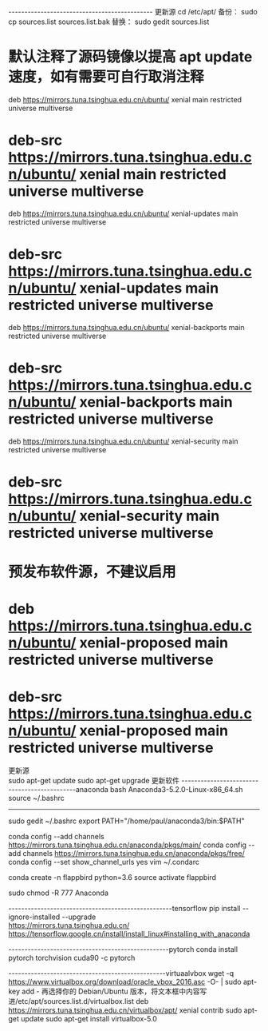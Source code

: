 --------------------------------------------- 更新源
cd /etc/apt/
备份：
sudo cp sources.list sources.list.bak 
替换：
sudo gedit sources.list
# 默认注释了源码镜像以提高 apt update 速度，如有需要可自行取消注释  
deb https://mirrors.tuna.tsinghua.edu.cn/ubuntu/ xenial main restricted universe multiverse  
# deb-src https://mirrors.tuna.tsinghua.edu.cn/ubuntu/ xenial main restricted universe multiverse  
deb https://mirrors.tuna.tsinghua.edu.cn/ubuntu/ xenial-updates main restricted universe multiverse  
# deb-src https://mirrors.tuna.tsinghua.edu.cn/ubuntu/ xenial-updates main restricted universe multiverse  
deb https://mirrors.tuna.tsinghua.edu.cn/ubuntu/ xenial-backports main restricted universe multiverse  
# deb-src https://mirrors.tuna.tsinghua.edu.cn/ubuntu/ xenial-backports main restricted universe multiverse  
deb https://mirrors.tuna.tsinghua.edu.cn/ubuntu/ xenial-security main restricted universe multiverse  
# deb-src https://mirrors.tuna.tsinghua.edu.cn/ubuntu/ xenial-security main restricted universe multiverse  
  
# 预发布软件源，不建议启用  
# deb https://mirrors.tuna.tsinghua.edu.cn/ubuntu/ xenial-proposed main restricted universe multiverse  
# deb-src https://mirrors.tuna.tsinghua.edu.cn/ubuntu/ xenial-proposed main restricted universe multiverse 
更新源   
sudo apt-get update 
sudo apt-get upgrade 
更新软件 
---------------------------------------------anaconda
bash Anaconda3-5.2.0-Linux-x86_64.sh
source ~/.bashrc

----
sudo gedit ~/.bashrc
export PATH="/home/paul/anaconda3/bin:$PATH"

conda config --add channels https://mirrors.tuna.tsinghua.edu.cn/anaconda/pkgs/main/
conda config --add channels https://mirrors.tuna.tsinghua.edu.cn/anaconda/pkgs/free/
conda config --set show_channel_urls yes
vim  ~/.condarc

conda create -n flappbird python=3.6
source activate flappbird

sudo chmod -R 777 Anaconda

---------------------------------------------------tensorflow
pip install --ignore-installed --upgrade \
https://mirrors.tuna.tsinghua.edu.cn/
https://tensorflow.google.cn/install/install_linux#installing_with_anaconda

--------------------------------------------------pytorch 
conda install pytorch torchvision cuda90 -c pytorch

-------------------------------------------------virtuaalvbox
wget -q https://www.virtualbox.org/download/oracle_vbox_2016.asc -O- | sudo apt-key add -
再选择你的 Debian/Ubuntu 版本，将文本框中内容写进/etc/apt/sources.list.d/virtualbox.list
deb https://mirrors.tuna.tsinghua.edu.cn/virtualbox/apt/ xenial contrib
sudo apt-get update
sudo apt-get install virtualbox-5.0